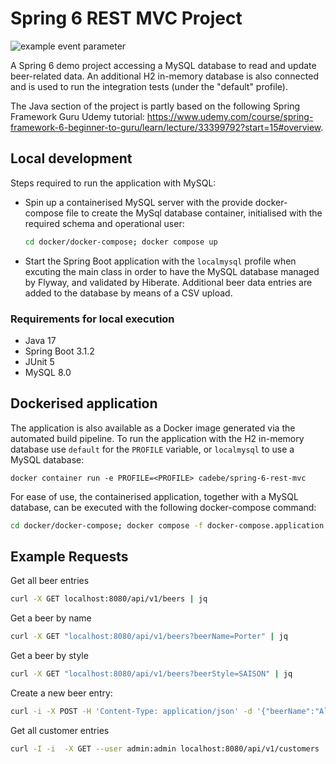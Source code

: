 # Spring 6 REST MVC Project

![example event parameter](https://github.com/Carla-de-Beer/spring-6-rest-mvc/actions/workflows/build.yml/badge.svg?event=push)

A Spring 6 demo project accessing a MySQL database to read and update beer-related data. An additional H2 in-memory
database is also connected and is used to run the integration tests (under the "default" profile).

The Java section of the project is partly based on the following Spring Framework Guru Udemy tutorial:
https://www.udemy.com/course/spring-framework-6-beginner-to-guru/learn/lecture/33399792?start=15#overview.

## Local development

Steps required to run the application with MySQL:

* Spin up a containerised MySQL server with the provide docker-compose file to create the MySql database container,
  initialised with the required schema and operational user:

    ```sh
    cd docker/docker-compose; docker compose up
    ```

* Start the Spring Boot application with the `localmysql` profile when excuting the main class in order to have the
  MySQL
  database managed by Flyway, and
  validated by Hiberate. Additional beer data entries are added to the database by means of a CSV upload.

### Requirements for local execution

* Java 17
* Spring Boot 3.1.2
* JUnit 5
* MySQL 8.0

## Dockerised application

The application is also available as a Docker image generated via the automated build pipeline.
To run the application with the H2 in-memory database use `default` for the `PROFILE` variable, or `localmysql` to use a
MySQL database:

```
docker container run -e PROFILE=<PROFILE> cadebe/spring-6-rest-mvc
```

For ease of use, the containerised application, together with a MySQL database, can be
executed with the following docker-compose command:

```sh
cd docker/docker-compose; docker compose -f docker-compose.application.yml up
```

## Example Requests

Get all beer entries

```sh
curl -X GET localhost:8080/api/v1/beers | jq
```

Get a beer by name

```sh
curl -X GET "localhost:8080/api/v1/beers?beerName=Porter" | jq
```

Get a beer by style

```sh
curl -X GET "localhost:8080/api/v1/beers?beerStyle=SAISON" | jq
```

Create a new beer entry:

```sh
curl -i -X POST -H 'Content-Type: application/json' -d '{"beerName":"Alaskan Icy Bay","beerStyle":"IPA","upc":"100","price":12.00,"quantityOnHand":10}' localhost:8080/api/v1/beers 
```

Get all customer entries

```sh
curl -I -i  -X GET --user admin:admin localhost:8080/api/v1/customers
```